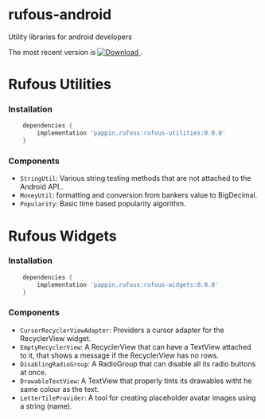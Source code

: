 # rufous-android
Utility libraries for android developers

The most recent version is [ ![Download](https://api.bintray.com/packages/bpappin/pappin/rufous-android/images/download.svg) ](https://bintray.com/bpappin/pappin/rufous-android/_latestVersion).


# Rufous Utilities #

### Installation ###
```gradle
	dependencies {
		implementation 'pappin.rufous:rufous-utilities:0.0.0'
	}
```

### Components ###
 * `StringUtil`: Various string testing methods that are not attached to the Android API..
 * `MoneyUtil`: formatting and conversion from bankers value to BigDecimal.
 * `Popularity`: Basic time based popularity algorithm.

# Rufous Widgets #

### Installation ###
```gradle
	dependencies {
		implementation 'pappin.rufous:rufous-widgets:0.0.0'
	}
```

### Components ###
 * `CursorRecyclerViewAdapter`: Providers a cursor adapter for the RecyclerView widget.
 * `EmptyRecyclerView`: A RecyclerView that can have a TextView attached to it, that shows a message if the RecyclerView has no rows.
 * `DisablingRadioGroup`: A RadioGroup that can disable all its radio buttons at once.
 * `DrawableTextView`: A TextView that properly tints its drawables witht he same colour as the text.
 * `LetterTileProvider`: A tool for creating placeholder avatar images using a string (name).
 